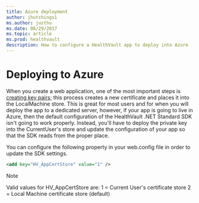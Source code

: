 ```yaml
---
title: Azure deployment
author: jhutchings1
ms.author: justhu
ms.date: 08/29/2017
ms.topic: article
ms.prod: healthvault
description: How to configure a HealthVault app to deploy into Azure
---
```


Deploying to Azure
==========================
When you create a web application, one of the most important steps is [creating key pairs](/healthvault/concepts/connectivity/creating-key-pairs); this process creates a new certificate and places it into the LocalMachine store. This is great for most users and for when you will deploy the app to a dedicated server, however, if your app is going to live in Azure, then the default configuration of the HealthVault .NET Standard SDK isn't going to work properly. Instead, you'll have to deploy the private key into the CurrentUser's store and update the configuration of your app so that the SDK reads from the proper place. 

You can configure the following property in your web.config file in order to update the SDK settings.  

```xml
<add key="HV_AppCertStore" value="1" />

``` 

> [!NOTE] 
> Valid values for HV_AppCertStore are:
> 1 = Current User's certificate store
> 2 = Local Machine certificate store (default)
> 